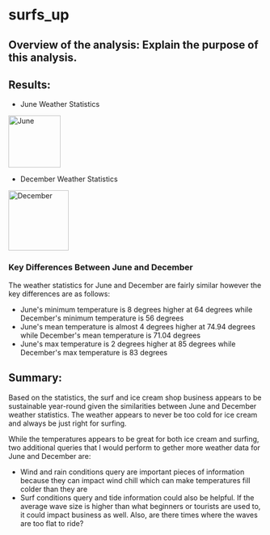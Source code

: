 # surfs_up

## Overview of the analysis: Explain the purpose of this analysis.

## Results: 

- June Weather Statistics

<img width="103" alt="June" src="https://user-images.githubusercontent.com/106631875/201034152-ef3a5833-2599-4b9e-9e96-020b0155977f.png">

- December Weather Statistics

<img width="119" alt="December" src="https://user-images.githubusercontent.com/106631875/201034177-2fec6a83-c801-4c6d-b218-8668afdb0578.png">

### Key Differences Between June and December

The weather statistics for June and December are fairly similar however the key differences are as follows:

- June's minimum temperature is 8 degrees higher at 64 degrees while December's minimum temperature is 56 degrees
- June's mean temperature is almost 4 degrees higher at 74.94 degrees while December's mean temperature is 71.04 degrees
- June's max temperature is 2 degrees higher at 85 degrees while December's max temperature is 83 degrees 

## Summary: 

Based on the statistics, the surf and ice cream shop business appears to be sustainable year-round given the similarities between June and December weather statistics. The weather appears to never be too cold for ice cream and always be just right for surfing.

While the temperatures appears to be great for both ice cream and surfing, two additional queries that I would perform to gether more weather data for June and December are:

- Wind and rain conditions query are important pieces of information because they can impact wind chill which can make temperatures fill colder than they are
- Surf conditions query and tide information could also be helpful. If the average wave size is higher than what beginners or tourists are used to, it could impact business as well. Also, are there times where the waves are too flat to ride? 
